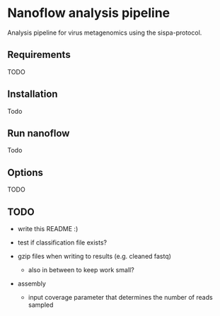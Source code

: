 # Nanoflow analysis pipeline

Analysis pipeline for virus metagenomics using the sispa-protocol.

## Requirements

TODO

## Installation

Todo

## Run nanoflow 

Todo

## Options

TODO

## TODO

- write this README :)
- test if classification file exists?
- gzip files when writing to results (e.g. cleaned fastq)
  - also in between to keep work small?

- assembly
  - input coverage parameter that determines the number of reads sampled